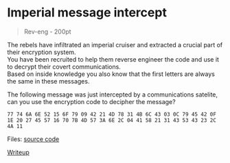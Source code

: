 # Imperial message intercept
> Rev-eng - 200pt

The rebels have infiltrated an imperial cruiser and extracted a crucial part of their encryption system.  
You have been recruited to help them reverse engineer the code and use it to decrypt their covert communications.  
Based on inside knowledge you also know that the first letters are always the same in these messages.

The following message was just intercepted by a communications satelite, can you use the encryption code to decipher the message?

```
77 74 6A 6E 52 15 6F 79 09 42 21 4D 78 31 4B 6C 43 03 0C 79 45 42 0F 1E 20 27 45 57 16 70 7B 4D 57 3A 6E 2C 04 41 58 21 31 43 53 43 23 2C 4A 11
```


Files: 
[source code](./src/)

[Writeup](./writeup)